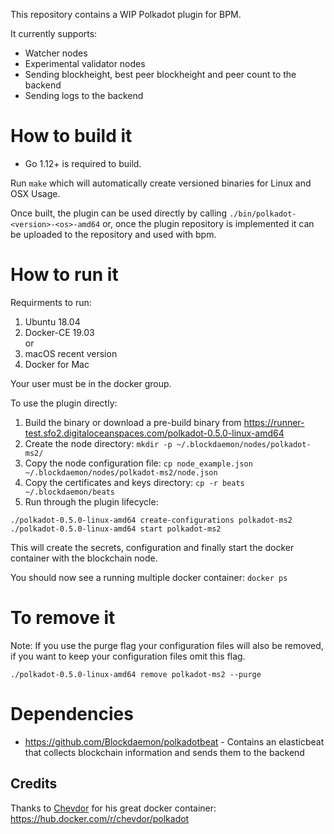 This repository contains a WIP Polkadot plugin for BPM.

It currently supports:

- Watcher nodes
- Experimental validator nodes
- Sending blockheight, best peer blockheight and peer count to the backend
- Sending logs to the backend

# How to build it

- Go 1.12+ is required to build.

Run `make` which will automatically create versioned binaries for Linux and OSX
Usage.

Once built, the plugin can be used directly by calling `./bin/polkadot-<version>-<os>-amd64` or, once the plugin repository is implemented it can be uploaded to the repository and used with bpm.

# How to run it

Requirments to run:

1. Ubuntu 18.04
2. Docker-CE 19.03  
or
1. macOS recent version
2. Docker for Mac 

Your user must be in the docker group.  

To use the plugin directly:

1. Build the binary or download a pre-build binary from https://runner-test.sfo2.digitaloceanspaces.com/polkadot-0.5.0-linux-amd64
2. Create the node directory: `mkdir -p ~/.blockdaemon/nodes/polkadot-ms2/`
3. Copy the node configuration file: `cp node_example.json ~/.blockdaemon/nodes/polkadot-ms2/node.json`
4. Copy the certificates and keys directory: `cp -r beats ~/.blockdaemon/beats`
5. Run through the plugin lifecycle:

```
./polkadot-0.5.0-linux-amd64 create-configurations polkadot-ms2
./polkadot-0.5.0-linux-amd64 start polkadot-ms2
```

This will create the secrets, configuration and finally start the docker container with the blockchain node. 

You should now see a running multiple docker container: `docker ps`

# To remove it

Note: If you use the purge flag your configuration files will also be removed, if you want to keep your configuration files omit this flag.

```
./polkadot-0.5.0-linux-amd64 remove polkadot-ms2 --purge
```

# Dependencies

* https://github.com/Blockdaemon/polkadotbeat - Contains an elasticbeat that collects blockchain information and sends them to the backend

## Credits
Thanks to [Chevdor](https://github.com/chevdor) for his great docker container: https://hub.docker.com/r/chevdor/polkadot
